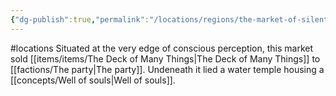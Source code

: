 ```yaml
---
{"dg-publish":true,"permalink":"/locations/regions/the-market-of-silent-bargains/"}
---
```


#locations
Situated at the very edge of conscious perception, this market sold [[items/items/The Deck of Many Things\|The Deck of Many Things]] to [[factions/The party\|The party]]. Undeneath it lied a water temple housing a [[concepts/Well of souls\|Well of souls]].